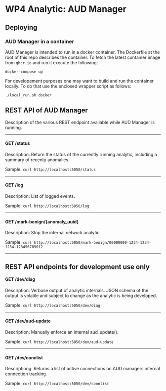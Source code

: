 # WP4 Analytic: AUD Manager


## Deploying

### AUD Manager in a container

AUD Manager is intended to run in a docker container. The Dockerfile at the root of this repo describes the container. To fetch the latest container image from `ghcr.io` and run it execute the following:

`docker-compose up`

For developement purposes one may want to build and run the container locally. To do that use the enclosed wrapper script as follows:

`./local_run.sh docker`


## REST API of AUD Manager

Description of the various REST endpoint available while AUD Manager is running.

---

#### GET /status

Description: Return the status of the currently running analytic, including a summary of recenty anomalies.

Sample: `curl http://localhost:5050/status`

---

#### GET /log

Description: List of logged events.

Sample: `curl http://localhost:5050/log`

---

#### GET /mark-benign/{anomaly_uuid}

Description: Stop the internal network analytic.

Sample: `curl http://localhost:5050/mark-benign/00000000-1234-1234-1234-123456789012`

---

## REST API endpoints for development use only

#### GET /dev/diag

Description: Verbose output of analytic internals. JSON schema of the output is volatile and subject to change as the analytic is being developed.

Sample: `curl http://localhost:5050/dev/diag`

---

#### GET /dev/aud-update

Description: Manually enforce an internal aud_update().

Sample: `curl http://localhost:5050/dev/aud-update`

---

#### GET /dev/connlist

Descriptiong: Returns a list of active connections on AUD managers internal connection tracking.

Sample: `curl http://localhost:5050/dev/connlist`
